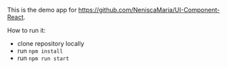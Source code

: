 This is the demo app for https://github.com/NeniscaMaria/UI-Component-React.

How to run it:
- clone repository locally
- run `npm install`
- run `npm run start`